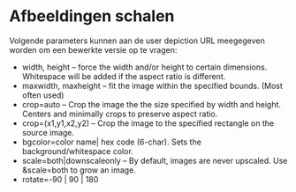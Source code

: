 ---
---

# Afbeeldingen schalen

Volgende parameters kunnen aan de user depiction URL meegegeven worden om een bewerkte versie op te vragen:

* width, height – force the width and/or height to certain dimensions. Whitespace will be added if the aspect ratio is different.
* maxwidth, maxheight – fit the image within the specified bounds. (Most often used)
* crop=auto – Crop the image the the size specified by width and height. Centers and minimally crops to preserve aspect ratio.
* crop=(x1,y1,x2,y2) – Crop the image to the specified rectangle on the source image.
* bgcolor=color name| hex code (6-char). Sets the background/whitespace color.
* scale=both|downscaleonly – By default, images are never upscaled. Use &scale=both to grow an image.
* rotate=-90 | 90 | 180
